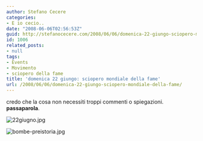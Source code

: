 ```yaml
---
author: Stefano Cecere
categories:
- E io cecio..
date: "2008-06-06T02:56:53Z"
guid: http://stefanocecere.com/2008/06/06/domenica-22-giungo-sciopero-mondiale-della-fame/
id: 1006
related_posts:
- null
tags:
- Events
- Movimento
- sciopero della fame
title: 'domenica 22 giungo: sciopero mondiale della fame'
url: /2008/06/06/domenica-22-giungo-sciopero-mondiale-della-fame/
---
```


credo che la cosa non necessiti troppi commenti o spiegazioni. **passaparola**.

![22giugno.jpg](http://stefanocecere.com/wp-content/uploads/sites/3/2008/06/22giugno.jpg)

![bombe-preistoria.jpg](http://stefanocecere.com/wp-content/uploads/sites/3/2008/06/bombe-preistoria.jpg)
